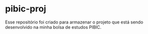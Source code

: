 # pibic-proj
Esse repositório foi criado para armazenar o projeto que está sendo desenvolvido na minha bolsa de estudos PIBIC.
